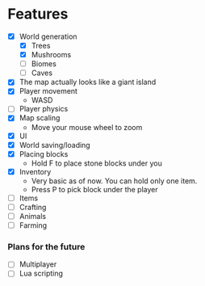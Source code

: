 # Features
- [x] World generation
    - [x] Trees
    - [x] Mushrooms
    - [ ] Biomes
    - [ ] Caves
- [x] The map actually looks like a giant island
- [x] Player movement
    - WASD
- [ ] Player physics
- [x] Map scaling
    - Move your mouse wheel to zoom
- [x] UI
- [x] World saving/loading
- [x] Placing blocks
    - Hold F to place stone blocks under you
- [x] Inventory
    - Very basic as of now. You can hold only one item.
    - Press P to pick block under the player
- [ ] Items
- [ ] Crafting
- [ ] Animals
- [ ] Farming

### Plans for the future
- [ ] Multiplayer
- [ ] Lua scripting
